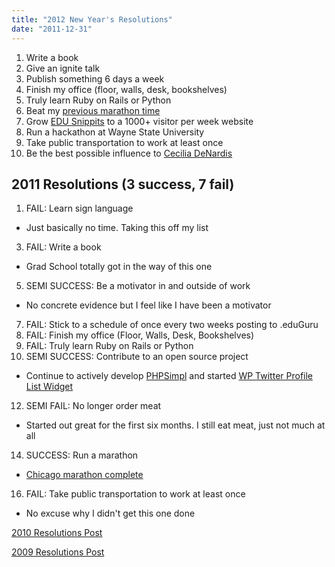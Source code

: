 ```yaml
---
title: "2012 New Year's Resolutions"
date: "2011-12-31"
---
```


1. Write a book
2. Give an ignite talk
3. Publish something 6 days a week
4. Finish my office (floor, walls, desk, bookshelves)
5. Truly learn Ruby on Rails or Python
6. Beat my [previous marathon time](http://results.active.com/pages/oneResult.jsp?pID=119143461&rsID=120641)
7. Grow [EDU Snippits](http://edusnippits.com/) to a 1000+ visitor per week website
8. Run a hackathon at Wayne State University
9. Take public transportation to work at least once
10. Be the best possible influence to [Cecilia DeNardis](http://ceciliadenardis.com/)

## 2011 Resolutions (3 success, 7 fail)

1. FAIL: Learn sign language

- Just basically no time. Taking this off my list

3. FAIL: Write a book

- Grad School totally got in the way of this one

5. SEMI SUCCESS: Be a motivator in and outside of work

- No concrete evidence but I feel like I have been a motivator

7. FAIL: Stick to a schedule of once every two weeks posting to .eduGuru
8. FAIL: Finish my office (Floor, Walls, Desk, Bookshelves)
9. FAIL: Truly learn Ruby on Rails or Python
10. SEMI SUCCESS: Contribute to an open source project

- Continue to actively develop [PHPSimpl](http://code.google.com/p/phpsimpl/) and started [WP Twitter Profile List Widget](https://github.com/waynestate/twitter-profile-list-widget)

12. SEMI FAIL: No longer order meat

- Started out great for the first six months. I still eat meat, just not much at all

14. SUCCESS: Run a marathon

- [Chicago marathon complete](http://results.active.com/pages/oneResult.jsp?pID=119143461&rsID=120641)

16. FAIL: Take public transportation to work at least once

- No excuse why I didn't get this one done

[2010 Resolutions Post](http://nickdenardis.com/2010/12/31/2011-new-years-resolutions/ "2011 New Year’s Resolutions")

[2009 Resolutions Post](http://nickdenardis.com/2009/01/01/2009-new-years-resolutions/ "2009 New Years Resolutions")
